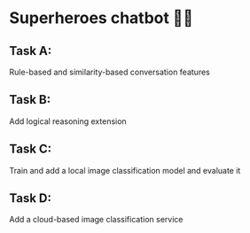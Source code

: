 # Superheroes chatbot 🦸‍♂️

## Task A:
Rule-based and similarity-based conversation features

## Task B:
Add logical reasoning extension

## Task C:
Train and add a local image classification model and evaluate it

## Task D:
Add a cloud-based image classification service
